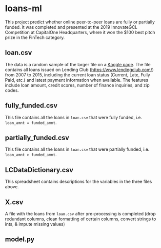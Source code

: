 # loans-ml

This project predict whether online peer-to-peer loans are fully or partially funded. It was completed and presented at the 2019 InnovateGCL Competition at CapitalOne Headquarters, where it won the $100 best pitch prize in the FinTech category. 

## loan.csv

The data is a random sample of the larger file on a [Kaggle page](https://www.kaggle.com/wendykan/lending-club-loan-data). The file contains all loans issued on Lending Club (https://www.lendingclub.com/) from 2007 to 2015, including the current loan status (Current, Late, Fully Paid, etc.) and latest payment information when available. The features include loan amount, credit scores, number of finance inquiries, and zip codes.

## fully_funded.csv

This file contains all the loans in `loan.csv` that were fully funded, i.e. `loan_amnt = funded_amnt`.

## partially_funded.csv

This file contains all the loans in `loan.csv` that were partially funded, i.e. `loan_amnt > funded_amnt`.

## LCDataDictionary.csv

This spreadsheet contains descriptions for the variables in the three files above. 

## X.csv

A file with the loans from `loan.csv` after pre-processing is completed (drop redundant columns, clean formatting of certain columns, convert strings to ints, & impute missing values)

## model.py


